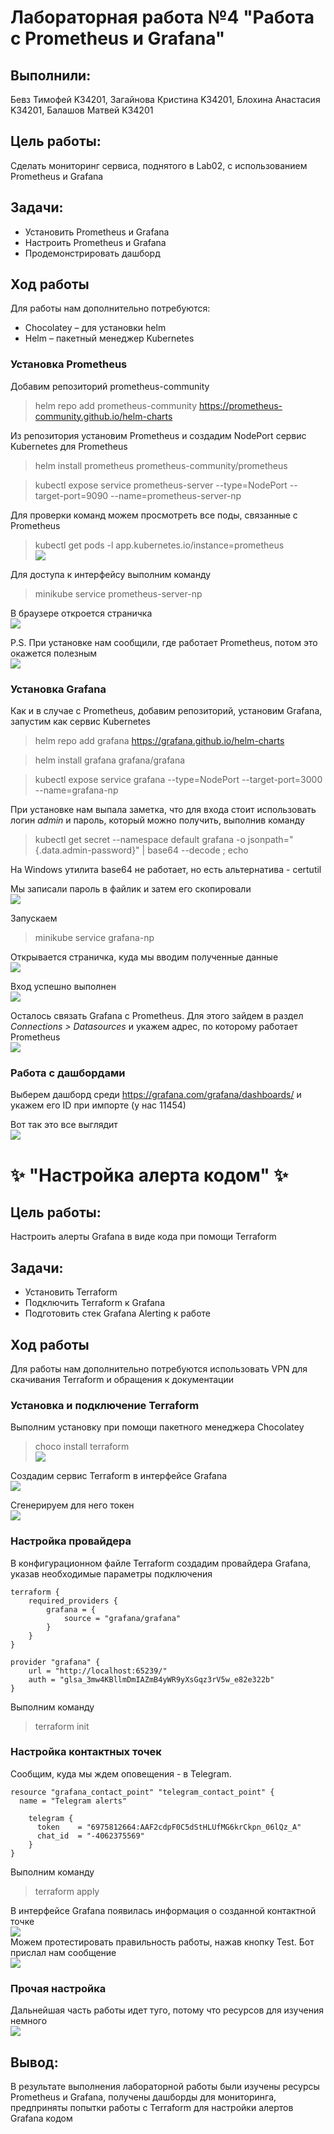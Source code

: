 # Лабораторная работа №4 "Работа с Prometheus и Grafana"

## Выполнили:

Бевз Тимофей K34201, Загайнова Кристина K34201, Блохина Анастасия K34201, Балашов Матвей K34201

## Цель работы:

Сделать мониторинг сервиса, поднятого в Lab02, с использованием Prometheus и Grafana

## Задачи:

- Установить Prometheus и Grafana
- Настроить Prometheus и Grafana
- Продемонстрировать дашборд

## Ход работы

Для работы нам дополнительно потребуются:

- Chocolatey – для установки helm
- Helm – пакетный менеджер Kubernetes

### Установка Prometheus

Добавим репозиторий prometheus-community

> helm repo add prometheus-community https://prometheus-community.github.io/helm-charts

Из репозитория установим Prometheus и создадим NodePort сервис Kubernetes для Prometheus

> helm install prometheus prometheus-community/prometheus

> kubectl expose service prometheus-server --type=NodePort --target-port=9090 --name=prometheus-server-np

Для проверки команд можем просмотреть все поды, связанные с Prometheus

> kubectl get pods -l app.kubernetes.io/instance=prometheus
> <br>![](./img/1.png)<br/>

Для доступа к интерфейсу выполним команду

> minikube service prometheus-server-np

В браузере откроется страничка
<br>![](./img/2.png)<br/>

P.S. При установке нам сообщили, где работает Prometheus, потом это окажется полезным
<br>![](./img/3.png)<br/>

### Установка Grafana

Как и в случае с Prometheus, добавим репозиторий, установим Grafana, запустим как сервис Kubernetes

> helm repo add grafana https://grafana.github.io/helm-charts

> helm install grafana grafana/grafana

> kubectl expose service grafana --type=NodePort --target-port=3000 --name=grafana-np

При установке нам выпала заметка, что для входа стоит использовать логин _admin_ и пароль, который можно получить, выполнив команду

> kubectl get secret --namespace default grafana -o jsonpath="{.data.admin-password}" | base64 --decode ; echo

На Windows утилита base64 не работает, но есть альтернатива - certutil

Мы записали пароль в файлик и затем его скопировали
<br>![](./img/4.png)<br/>

Запускаем

> minikube service grafana-np

Открывается страничка, куда мы вводим полученные данные
<br>![](./img/5.png)<br/>

Вход успешно выполнен
<br>![](./img/6.png)<br/>

Осталось связать Grafana с Prometheus. Для этого зайдем в раздел _Connections > Datasources_ и укажем адрес, по которому работает Prometheus
<br>![](./img/7.png)<br/>

### Работа с дашбордами

Выберем дашборд среди https://grafana.com/grafana/dashboards/ и укажем его ID при импорте (у нас 11454)

Вот так это все выглядит
<br>![](./img/8.png)<br/>

# ✨ "Настройка алерта кодом" ✨

## Цель работы:

Настроить алерты Grafana в виде кода при помощи Terraform

## Задачи:

- Установить Terraform
- Подключить Terraform к Grafana
- Подготовить стек Grafana Alerting к работе

## Ход работы

Для работы нам дополнительно потребуются использовать VPN для скачивания Terraform и обращения к документации

### Установка и подключение Terraform

Выполним установку при помощи пакетного менеджера Chocolatey

> choco install terraform
> <br>![](./img/9.png)<br/>

Создадим сервис Terraform в интерфейсе Grafana
<br>![](./img/10.png)<br/>

Сгенерируем для него токен
<br>![](./img/11.png)<br/>

### Настройка провайдера

В конфигурационном файле Terraform создадим провайдера Grafana, указав необходимые параметры подключения

```
terraform {
    required_providers {
        grafana = {
            source = "grafana/grafana"
        }
    }
}

provider "grafana" {
    url = "http://localhost:65239/"
    auth = "glsa_3mw4KBllmDmIAZmB4yWR9yXsGqz3rV5w_e82e322b"
}

```

Выполним команду

> terraform init

### Настройка контактных точек

Сообщим, куда мы ждем оповещения - в Telegram.

```
resource "grafana_contact_point" "telegram_contact_point" {
  name = "Telegram alerts"

    telegram {
      token    = "6975812664:AAF2cdpF0C5dStHLUfMG6krCkpn_06lQz_A"
      chat_id  = "-4062375569"
    }
}
```

Выполним команду

> terraform apply

В интерфейсе Grafana появилась информация о созданной контактной точке
<br>![](./img/12.png)<br/>
Можем протестировать правильность работы, нажав кнопку Test. Бот прислал нам сообщение
<br>![](./img/13.png)<br/>

### Прочая настройка

Дальнейшая часть работы идет туго, потому что ресурсов для изучения немного
<br>![](./img/14.png)<br/>

## Вывод:

В результате выполнения лабораторной работы были изучены ресурсы Prometheus и Grafana, получены дашборды для мониторинга, предприняты попытки работы с Terraform для настройки алертов Grafana кодом
